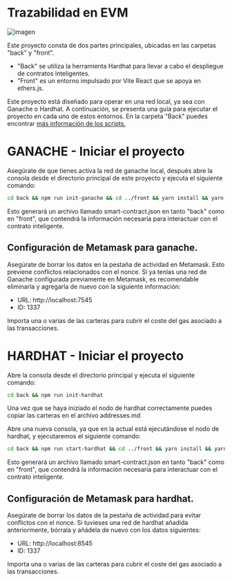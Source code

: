 # Trazabilidad en EVM

![imagen](https://i.ibb.co/gMrxRPL/Preview.png)

Este proyecto consta de dos partes principales, ubicadas en las carpetas "back" y "front".

- "Back" se utiliza la herramienta Hardhat para llevar a cabo el despliegue de contratos inteligentes.
- "Front" es un entorno impulsado por Vite React que se apoya en ethers.js.

Este proyecto está diseñado para operar en una red local, ya sea con Ganache o Hardhat. A continuación, se presenta una guía para ejecutar el proyecto en cada uno de estos entornos. En la carpeta "Back" puedes encontrar [más información de los scripts.](https://github.com/Carlosn04/dApp-trazabilidad/blob/master/back/About.md#informaci%C3%B3n-adicional-de-los-scripts)

# GANACHE - Iniciar el proyecto

Asegúrate de que tienes activa la red de ganache local, después abre la consola desde el directorio principal de este proyecto y ejecuta el siguiente comando:

```bash
cd back && npm run init-ganache && cd ../front && yarn install && yarn run dev
```

Esto generará un archivo llamado smart-contract.json en tanto "back" como en "front", que contendrá la información necesaria para interactuar con el contrato inteligente.

## Configuración de Metamask para ganache. 

Asegúrate de borrar los datos en la pestaña de actividad en Metamask. Esto previene conflictos relacionados con el nonce. Si ya tenías una red de Ganache configurada previamente en Metamask, es recomendable eliminarla y agregarla de nuevo con la siguiente información:
- URL: http://localhost:7545
- ID: 1337

Importa una o varias de las carteras para cubrir el coste del gas asociado a las transacciones.

# HARDHAT - Iniciar el proyecto

Abre la consola desde el directorio principal y ejecuta el siguiente comando:

```bash
cd back && npm run init-hardhat
```

Una vez que se haya iniziado el nodo de hardhat correctamente puedes copiar las carteras en el archivo addresses.md

Abre una nueva consola, ya que en la actual está ejecutándose el nodo de hardhat, y ejecutaremos el siguiente comando:

```bash
cd back && npm run start-hardhat && cd ../front && yarn install && yarn run dev
```

Esto generará un archivo llamado smart-contract.json en tanto "back" como en "front", que contendrá la información necesaria para interactuar con el contrato inteligente.

## Configuración de Metamask para hardhat. 

Asegúrate de borrar los datos de la pestaña de actividad para evitar conflictos con el nonce. Si tuvieses una red de hardhat añadida anteriormente, bórrala y añádela de nuevo con los datos siguientes:
- URL: http://localhost:8545
- ID: 1337

Importa una o varias de las carteras para cubrir el coste del gas asociado a las transacciones.